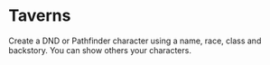 # Taverns
Create a DND or Pathfinder character using a name, race, class and backstory. You can show others your characters.

